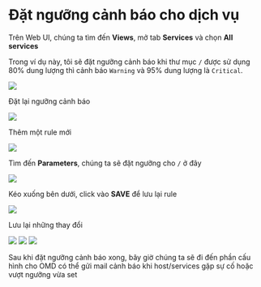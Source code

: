 # Đặt ngưỡng cảnh báo cho dịch vụ


Trên Web UI, chúng ta tìm đến **Views**, mở tab **Services** và chọn **All services**

Trong ví dụ này, tôi sẽ đặt ngưỡng cảnh báo khi thư mục `/` được sử dụng 80% dung lượng thì cảnh báo `Warning` và 95% dung lượng là `Critical`.

<img src="https://i.imgur.com/XyQCsGq.png" />

Đặt lại ngưỡng cảnh báo

<img src="../images/20-set-nguong-2.png" />

Thêm một rule mới

<img src="../images/20-set-nguong-3.png" />

Tìm đến **Parameters**, chúng ta sẽ đặt ngưỡng cho `/` ở đây

<img src="../images/20-set-nguong-4.png" />

Kéo xuống bên dưới, click vào **SAVE** để lưu lại rule

<img src="../images/20-set-nguong-5.png" />

Lưu lại những thay đổi

<img src="../images/20-set-nguong-6.png" />

<img src="../images/20-set-nguong-7.png" />

<img src="../images/20-set-nguong-8.png" />

Sau khi đặt ngưỡng cảnh báo xong, bây giờ chúng ta sẽ đi đến phần cấu hình cho OMD có thể gửi mail cảnh báo khi host/services gặp sự cố hoặc vượt ngưỡng vừa set
